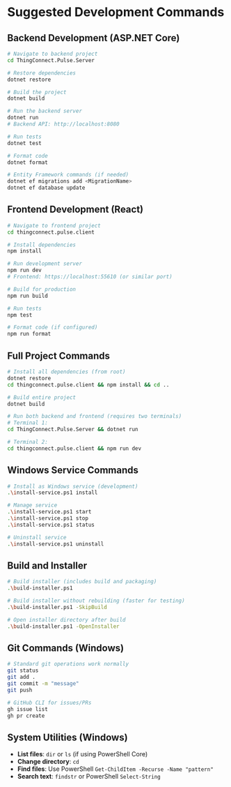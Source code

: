 # Suggested Development Commands

## Backend Development (ASP.NET Core)
```bash
# Navigate to backend project
cd ThingConnect.Pulse.Server

# Restore dependencies
dotnet restore

# Build the project
dotnet build

# Run the backend server
dotnet run
# Backend API: http://localhost:8080

# Run tests
dotnet test

# Format code
dotnet format

# Entity Framework commands (if needed)
dotnet ef migrations add <MigrationName>
dotnet ef database update
```

## Frontend Development (React)
```bash
# Navigate to frontend project
cd thingconnect.pulse.client

# Install dependencies
npm install

# Run development server
npm run dev
# Frontend: https://localhost:55610 (or similar port)

# Build for production
npm run build

# Run tests
npm test

# Format code (if configured)
npm run format
```

## Full Project Commands
```bash
# Install all dependencies (from root)
dotnet restore
cd thingconnect.pulse.client && npm install && cd ..

# Build entire project
dotnet build

# Run both backend and frontend (requires two terminals)
# Terminal 1:
cd ThingConnect.Pulse.Server && dotnet run

# Terminal 2:
cd thingconnect.pulse.client && npm run dev
```

## Windows Service Commands
```bash
# Install as Windows service (development)
.\install-service.ps1 install

# Manage service
.\install-service.ps1 start
.\install-service.ps1 stop
.\install-service.ps1 status

# Uninstall service  
.\install-service.ps1 uninstall
```

## Build and Installer
```bash
# Build installer (includes build and packaging)
.\build-installer.ps1

# Build installer without rebuilding (faster for testing)
.\build-installer.ps1 -SkipBuild

# Open installer directory after build
.\build-installer.ps1 -OpenInstaller
```

## Git Commands (Windows)
```bash
# Standard git operations work normally
git status
git add .
git commit -m "message"
git push

# GitHub CLI for issues/PRs
gh issue list
gh pr create
```

## System Utilities (Windows)
- **List files**: `dir` or `ls` (if using PowerShell Core)
- **Change directory**: `cd`
- **Find files**: Use PowerShell `Get-ChildItem -Recurse -Name "pattern"`
- **Search text**: `findstr` or PowerShell `Select-String`